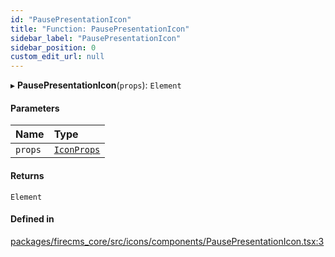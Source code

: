```yaml
---
id: "PausePresentationIcon"
title: "Function: PausePresentationIcon"
sidebar_label: "PausePresentationIcon"
sidebar_position: 0
custom_edit_url: null
---
```


▸ **PausePresentationIcon**(`props`): `Element`

#### Parameters

| Name | Type |
| :------ | :------ |
| `props` | [`IconProps`](../types/IconProps.md) |

#### Returns

`Element`

#### Defined in

[packages/firecms_core/src/icons/components/PausePresentationIcon.tsx:3](https://github.com/FireCMSco/firecms/blob/d45f3739/packages/firecms_core/src/icons/components/PausePresentationIcon.tsx#L3)
